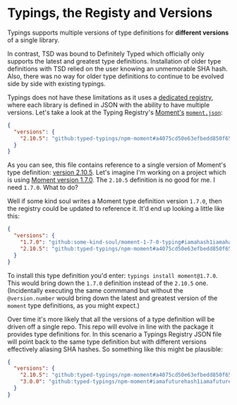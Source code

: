 # Typings, the Registy and Versions

Typings supports multiple versions of type definitions for **different versions** of a single library.  

In contrast, TSD was bound to Definitely Typed which officially only supports the latest and greatest type definitions. Installation of older type definitions with TSD relied on the user knowing an unmemorable SHA hash. Also, there was no way for older type definitions to continue to be evolved side by side with existing typings.

Typings does not have these limitations as it uses a [dedicated registry](https://github.com/typings/registry), where each library is defined in JSON with the ability to have multiple versions.  Let's take a look at the Typing Registry's [Moment's](http://momentjs.com/) [`moment.json`](https://github.com/typings/registry/blob/master/npm/moment.json):

```json
{
  "versions": {
    "2.10.5": "github:typed-typings/npm-moment#a4075cd50e63efbedd850f654594f293ab81a385"
  }
}
```

As you can see, this file contains reference to a single version of Moment's type definition: [version 2.10.5](https://github.com/moment/moment/blob/develop/CHANGELOG.md#2105-see-full-changelog).  Let's imagine I'm working on a project which is using [Moment version 1.7.0](https://github.com/moment/moment/blob/develop/CHANGELOG.md#170-see-discussion).  The `2.10.5` definition is no good for me.  I need `1.7.0`.  What to do?

Well if some kind soul writes a Moment type definition version `1.7.0`, then the registry could be updated to reference it. It'd end up looking a little like this:

```json
{
  "versions": {
    "1.7.0": "github:some-kind-soul/moment-1-7-0-typing#iamahash1iamahash1iamahash1",
    "2.10.5": "github:typed-typings/npm-moment#a4075cd50e63efbedd850f654594f293ab81a385"
  }
}
```

To install this type definition you'd enter: `typings install moment@1.7.0`.  This would bring down the `1.7.0` definition instead of the `2.10.5` one.  (Incidentally executing the same commmand but without the `@version.number` would bring down the latest and greatest version of the `moment` type definitions, as you might expect.)

Over time it's more likely that all the versions of a type definition will be driven off a single repo.  This repo will evolve in line with the package it provides type definitions for.  In this scenario a Typings Registry JSON file will point back to the same type definition but with different versions effectively aliasing SHA hashes.  So something like this might be plausible:

```json
{
  "versions": {
    "2.10.5": "github:typed-typings/npm-moment#a4075cd50e63efbedd850f654594f293ab81a385",
    "3.0.0": "github:typed-typings/npm-moment#iamafuturehash1iamafuturehash1iamafuturehash1"
  }
}
```
